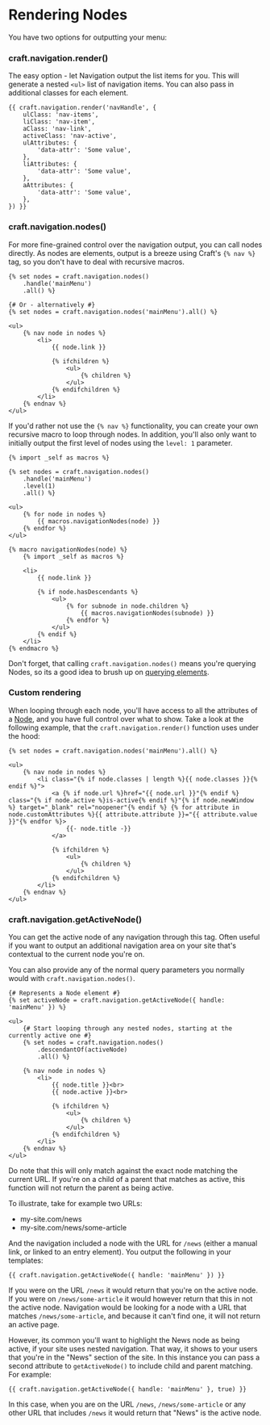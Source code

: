 # Rendering Nodes

You have two options for outputting your menu:

### craft.navigation.render()

The easy option - let Navigation output the list items for you. This will generate a nested `<ul>` list of navigation items. You can also pass in additional classes for each element.

```twig
{{ craft.navigation.render('navHandle', {
    ulClass: 'nav-items',
    liClass: 'nav-item',
    aClass: 'nav-link',
    activeClass: 'nav-active',
    ulAttributes: {
        'data-attr': 'Some value',
    },
    liAttributes: {
        'data-attr': 'Some value',
    },
    aAttributes: {
        'data-attr': 'Some value',
    },
}) }}
```

### craft.navigation.nodes()

For more fine-grained control over the navigation output, you can call nodes directly. As nodes are elements, output is a breeze using Craft's `{% nav %}` tag, so you don't have to deal with recursive macros.

```twig
{% set nodes = craft.navigation.nodes()
    .handle('mainMenu')
    .all() %}

{# Or - alternatively #}
{% set nodes = craft.navigation.nodes('mainMenu').all() %}

<ul>
    {% nav node in nodes %}
        <li>
            {{ node.link }}

            {% ifchildren %}
                <ul>
                    {% children %}
                </ul>
            {% endifchildren %}
        </li>
    {% endnav %}
</ul>
```

If you'd rather not use the `{% nav %}` functionality, you can create your own recursive macro to loop through nodes. In addition, you'll also only want to initially output the first level of nodes using the `level: 1` parameter.

```twig
{% import _self as macros %}

{% set nodes = craft.navigation.nodes()
    .handle('mainMenu')
    .level(1)
    .all() %}

<ul>
    {% for node in nodes %}
        {{ macros.navigationNodes(node) }}
    {% endfor %}
</ul>

{% macro navigationNodes(node) %}
    {% import _self as macros %}

    <li>
        {{ node.link }}

        {% if node.hasDescendants %}
            <ul>
                {% for subnode in node.children %}
                    {{ macros.navigationNodes(subnode) }}
                {% endfor %}
            </ul>
        {% endif %}
    </li>
{% endmacro %}
```

Don't forget, that calling `craft.navigation.nodes()` means you're querying Nodes, so its a good idea to brush up on [querying elements](docs:getting-elements/node-queries).

### Custom rendering

When looping through each node, you'll have access to all the attributes of a [Node](docs:developers/node), and you have full control over what to show. Take a look at the following example, that the `craft.navigation.render()` function uses under the hood:

```twig
{% set nodes = craft.navigation.nodes('mainMenu').all() %}

<ul>
    {% nav node in nodes %}
        <li class="{% if node.classes | length %}{{ node.classes }}{% endif %}">
            <a {% if node.url %}href="{{ node.url }}"{% endif %} class="{% if node.active %}is-active{% endif %}"{% if node.newWindow %} target="_blank" rel="noopener"{% endif %} {% for attribute in node.customAttributes %}{{ attribute.attribute }}="{{ attribute.value }}"{% endfor %}>
                {{- node.title -}}
            </a>

            {% ifchildren %}
                <ul>
                    {% children %}
                </ul>
            {% endifchildren %}
        </li>
    {% endnav %}
</ul>
```

### craft.navigation.getActiveNode()

You can get the active node of any navigation through this tag. Often useful if you want to output an additional navigation area on your site that's contextual to the current node you're on.

You can also provide any of the normal query parameters you normally would with `craft.navigation.nodes()`.

```twig
{# Represents a Node element #}
{% set activeNode = craft.navigation.getActiveNode({ handle: 'mainMenu' }) %}

<ul>
    {# Start looping through any nested nodes, starting at the currently active one #}
    {% set nodes = craft.navigation.nodes()
        .descendantOf(activeNode)
        .all() %}

    {% nav node in nodes %}
        <li>
            {{ node.title }}<br>
            {{ node.active }}<br>

            {% ifchildren %}
                <ul>
                    {% children %}
                </ul>
            {% endifchildren %}
        </li>
    {% endnav %}
</ul>
```

Do note that this will only match against the exact node matching the current URL. If you're on a child of a parent that matches as active, this function will not return the parent as being active.

To illustrate, take for example two URLs:
- my-site.com/news
- my-site.com/news/some-article

And the navigation included a node with the URL for `/news` (either a manual link, or linked to an entry element). You output the following in your templates: 

```twig
{{ craft.navigation.getActiveNode({ handle: 'mainMenu' }) }}
```

If you were on the URL `/news` it would return that you're on the active node. If you were on `/news/some-article` it would however return that this in not the active node. Navigation would be looking for a node with a URL that matches `/news/some-article`, and because it can't find one, it will not return an active page.

However, its common you'll want to highlight the News node as being active, if your site uses nested navigation. That way, it shows to your users that you're in the "News" section of the site. In this instance you can pass a second attribute to `getActiveNode()` to include child and parent matching. For example:

```twig
{{ craft.navigation.getActiveNode({ handle: 'mainMenu' }, true) }}
```

In this case, when you are on the URL `/news`, `/news/some-article` or any other URL that includes `/news` it would return that "News" is the active node.
